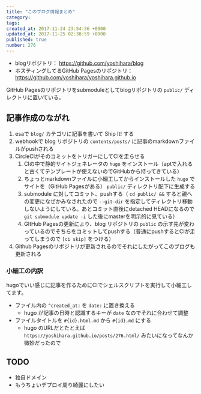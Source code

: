 ```yaml
---
title: "このブログ情報まとめ"
category: 
tags: 
created_at: 2017-11-24 23:54:36 +0900
updated_at: 2017-11-25 02:38:59 +0900
published: true
number: 276
---
```


- blogリポジトリ： https://github.com/yoshihara/blog
- ホスティングしてるGitHub Pagesのリポジトリ：https://github.com/yoshihara/yoshihara.github.io

GitHub Pagesのリポジトリをsubmoduleとしてblogリポジトリの `public/` ディレクトリに置いている。

## 記事作成のながれ

1. esaで `blog/` カテゴリに記事を書いて Ship It! する
1. webhookで blog リポジトリの `contents/posts/` に記事のmarkdownファイルがpushされる
1. CircleCIがそのコミットをトリガーにしてCIを走らせる
    1. CIの中で静的サイトジェネレータの `hugo` をインストール（aptで入れると古くてテンプレートが使えないのでGitHubから持ってきている）
    1. ちょっとmarkdownファイルに小細工してからインストールした `hugo` でサイトを（GitHub Pagesがある） `public/` ディレクトリ配下に生成する
    1. submodule に対してコミット、pushする（ `cd public/ &&` すると親への変更になぜかみなされたので `--git-dir` を指定してディレクトリ移動しないようにしている。あとコミット直後にdetached HEADになるので `git submodule update -i` した後にmasterを明示的に見ている）
    1. GItHub Pagesの更新により、blog リポジトリの `public` の示す先が変わっているのでそちらをコミットしてpushする（普通にpushするとCIが走ってしまうので `[ci skip]` をつける）
1. Github Pagesのリポジトリが更新されるのでそれにしたがってこのブログも更新される

### 小細工の内訳

hugoでいい感じに記事を作るためにCIでシェルスクリプトを実行して小細工してます。

- ファイル内の `^created_at:` を `date:` に置き換える
    - hugo が記事の日時と認識するキーが `date` なのでそれに合わせて調整
- ファイルタイトルを `#{id}.html.md` から `#{id}.md` にする
    - hugo のURLだとたとえば `https://yoshihara.github.io/posts/276.html/` みたいになってなんか微妙だったので

## TODO

- 独自ドメイン
- もうちょいデプロイ周り綺麗にしたい
